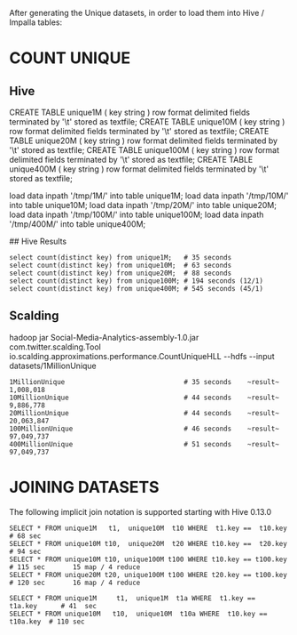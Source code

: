 After generating the Unique datasets, in order to load them into Hive / Impalla tables:

# COUNT UNIQUE

## Hive

CREATE TABLE unique1M   ( key string ) row format delimited fields terminated by '\t' stored as textfile;
CREATE TABLE unique10M  ( key string ) row format delimited fields terminated by '\t' stored as textfile;
CREATE TABLE unique20M  ( key string ) row format delimited fields terminated by '\t' stored as textfile;
CREATE TABLE unique100M ( key string ) row format delimited fields terminated by '\t' stored as textfile;
CREATE TABLE unique400M ( key string ) row format delimited fields terminated by '\t' stored as textfile;

load data inpath '/tmp/1M/'  into table unique1M;
load data inpath '/tmp/10M/' into table unique10M;
load data inpath '/tmp/20M/' into table unique20M;
load data inpath '/tmp/100M/' into table unique100M;
load data inpath '/tmp/400M/' into table unique400M;

## Hive Results

    select count(distinct key) from unique1M;   # 35 seconds
    select count(distinct key) from unique10M;  # 63 seconds
    select count(distinct key) from unique20M;  # 88 seconds
    select count(distinct key) from unique100M; # 194 seconds (12/1)
    select count(distinct key) from unique400M; # 545 seconds (45/1)
    
## Scalding

hadoop jar Social-Media-Analytics-assembly-1.0.jar com.twitter.scalding.Tool \
    io.scalding.approximations.performance.CountUniqueHLL --hdfs --input datasets/1MillionUnique

    1MillionUnique                              # 35 seconds    ~result~  1,008,018
    10MillionUnique                             # 44 seconds    ~result~  9,886,778
    20MillionUnique                             # 44 seconds    ~result~ 20,063,847
    100MillionUnique                            # 46 seconds    ~result~ 97,049,737
    400MillionUnique                            # 51 seconds    ~result~ 97,049,737

# JOINING DATASETS

The following implicit join notation is supported starting with Hive 0.13.0 

    SELECT * FROM unique1M   t1,  unique10M  t10 WHERE  t1.key ==  t10.key      # 68 sec
    SELECT * FROM unique10M t10,  unique20M  t20 WHERE t10.key ==  t20.key      # 94 sec
    SELECT * FROM unique10M t10, unique100M t100 WHERE t10.key == t100.key      # 115 sec       15 map / 4 reduce
    SELECT * FROM unique20M t20, unique100M t100 WHERE t20.key == t100.key      # 120 sec       16 map / 4 reduce
    
    SELECT * FROM unique1M     t1,  unique1M  t1a WHERE  t1.key ==  t1a.key      # 41  sec
    SELECT * FROM unique10M   t10,  unique10M  t10a WHERE  t10.key ==  t10a.key  # 110 sec

        
        